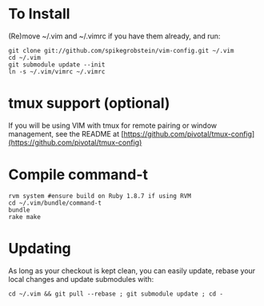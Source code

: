 # To Install
(Re)move ~/.vim and ~/.vimrc if you have them already, and run:

    git clone git://github.com/spikegrobstein/vim-config.git ~/.vim
    cd ~/.vim
    git submodule update --init
    ln -s ~/.vim/vimrc ~/.vimrc

# tmux support (optional)
If you will be using VIM with tmux for remote pairing or window management, 
see the README at [https://github.com/pivotal/tmux-config](https://github.com/pivotal/tmux-config)
    
# Compile command-t

    rvm system #ensure build on Ruby 1.8.7 if using RVM
    cd ~/.vim/bundle/command-t
    bundle
    rake make

# Updating
As long as your checkout is kept clean, you can easily update, rebase your local changes and update submodules with:

    cd ~/.vim && git pull --rebase ; git submodule update ; cd -
